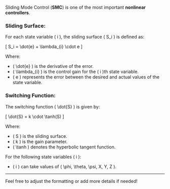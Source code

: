 Sliding Mode Control (**SMC**) is one of the most important **nonlinear controllers**.

### Sliding Surface:

For each state variable \( i \), the sliding surface \( S_i \) is defined as:

\[ S_i = \dot{e} + \lambda_{i} \cdot e \]

Where:
- \( \dot{e} \) is the derivative of the error.
- \( \lambda_{i} \) is the control gain for the \( i \)th state variable.
- \( e \) represents the error between the desired and actual values of the state variable.

### Switching Function:

The switching function \( \dot{S} \) is given by:

\[ \dot{S} = k \cdot \tanh(S) \]

Where:
- \( S \) is the sliding surface.
- \( k \) is the gain parameter.
- \( \tanh \) denotes the hyperbolic tangent function.

For the following state variables \( i \):
- \( i \) can take values of \( \phi, \theta, \psi, X, Y, Z \).

---

Feel free to adjust the formatting or add more details if needed!
